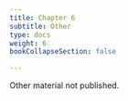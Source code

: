 ```yaml
---
title: Chapter 6
subtitle: Other
type: docs
weight: 6
bookCollapseSection: false

---
```


Other material not published.

